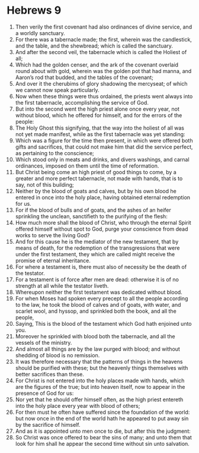 ﻿# Hebrews 9
1. Then verily the first covenant had also ordinances of divine service, and a worldly sanctuary. 
2. For there was a tabernacle made; the first, wherein was the candlestick, and the table, and the shewbread; which is called the sanctuary. 
3. And after the second veil, the tabernacle which is called the Holiest of all; 
4. Which had the golden censer, and the ark of the covenant overlaid round about with gold, wherein was the golden pot that had manna, and Aaron’s rod that budded, and the tables of the covenant; 
5. And over it the cherubims of glory shadowing the mercyseat; of which we cannot now speak particularly. 
6. Now when these things were thus ordained, the priests went always into the first tabernacle, accomplishing the service of God. 
7. But into the second went the high priest alone once every year, not without blood, which he offered for himself, and for the errors of the people: 
8. The Holy Ghost this signifying, that the way into the holiest of all was not yet made manifest, while as the first tabernacle was yet standing: 
9. Which was a figure for the time then present, in which were offered both gifts and sacrifices, that could not make him that did the service perfect, as pertaining to the conscience; 
10. Which stood only in meats and drinks, and divers washings, and carnal ordinances, imposed on them until the time of reformation. 
11. But Christ being come an high priest of good things to come, by a greater and more perfect tabernacle, not made with hands, that is to say, not of this building; 
12. Neither by the blood of goats and calves, but by his own blood he entered in once into the holy place, having obtained eternal redemption for us. 
13. For if the blood of bulls and of goats, and the ashes of an heifer sprinkling the unclean, sanctifieth to the purifying of the flesh: 
14. How much more shall the blood of Christ, who through the eternal Spirit offered himself without spot to God, purge your conscience from dead works to serve the living God? 
15. And for this cause he is the mediator of the new testament, that by means of death, for the redemption of the transgressions that were under the first testament, they which are called might receive the promise of eternal inheritance. 
16. For where a testament is, there must also of necessity be the death of the testator. 
17. For a testament is of force after men are dead: otherwise it is of no strength at all while the testator liveth. 
18. Whereupon neither the first testament was dedicated without blood. 
19. For when Moses had spoken every precept to all the people according to the law, he took the blood of calves and of goats, with water, and scarlet wool, and hyssop, and sprinkled both the book, and all the people, 
20. Saying, This is the blood of the testament which God hath enjoined unto you. 
21. Moreover he sprinkled with blood both the tabernacle, and all the vessels of the ministry. 
22. And almost all things are by the law purged with blood; and without shedding of blood is no remission. 
23. It was therefore necessary that the patterns of things in the heavens should be purified with these; but the heavenly things themselves with better sacrifices than these. 
24. For Christ is not entered into the holy places made with hands, which are the figures of the true; but into heaven itself, now to appear in the presence of God for us: 
25. Nor yet that he should offer himself often, as the high priest entereth into the holy place every year with blood of others; 
26. For then must he often have suffered since the foundation of the world: but now once in the end of the world hath he appeared to put away sin by the sacrifice of himself. 
27. And as it is appointed unto men once to die, but after this the judgment: 
28. So Christ was once offered to bear the sins of many; and unto them that look for him shall he appear the second time without sin unto salvation. 
